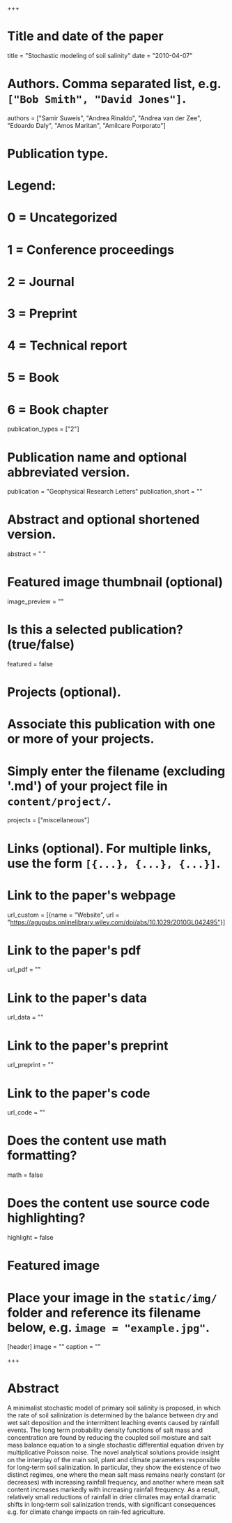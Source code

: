 +++
# Title and date of the paper
title = "Stochastic modeling of soil salinity"
date = "2010-04-07"

# Authors. Comma separated list, e.g. `["Bob Smith", "David Jones"]`.
authors = ["Samir Suweis", "Andrea Rinaldo", "Andrea van der Zee", "Edoardo Daly", "Amos Maritan", "Amilcare Porporato"]
# Publication type.
# Legend:
# 0 = Uncategorized
# 1 = Conference proceedings
# 2 = Journal
# 3 = Preprint
# 4 = Technical report
# 5 = Book
# 6 = Book chapter
publication_types = ["2"]

# Publication name and optional abbreviated version.
publication = "Geophysical Research Letters"
publication_short = ""

# Abstract and optional shortened version.
abstract = " "
# Featured image thumbnail (optional)
image_preview = ""

# Is this a selected publication? (true/false)
featured = false

# Projects (optional).
#   Associate this publication with one or more of your projects.
#   Simply enter the filename (excluding '.md') of your project file in `content/project/`.
projects = ["miscellaneous"]

# Links (optional). For multiple links, use the form `[{...}, {...}, {...}]`.
# Link to the paper's webpage
url_custom = [{name = "Website", url = "https://agupubs.onlinelibrary.wiley.com/doi/abs/10.1029/2010GL042495"}]
# Link to the paper's pdf
url_pdf = ""
# Link to the paper's data
url_data = ""
# Link to the paper's preprint
url_preprint = ""
# Link to the paper's code
url_code = ""


# Does the content use math formatting?
math = false

# Does the content use source code highlighting?
highlight = false

# Featured image
# Place your image in the `static/img/` folder and reference its filename below, e.g. `image = "example.jpg"`.
[header]
image = ""
caption = ""

+++

# Abstract
A minimalist stochastic model of primary soil salinity is proposed, in which the rate of soil salinization is determined by the balance between dry and wet salt deposition and the intermittent leaching events caused by rainfall events. The long term probability density functions of salt mass and concentration are found by reducing the coupled soil moisture and salt mass balance equation to a single stochastic differential equation driven by multiplicative Poisson noise. The novel analytical solutions provide insight on the interplay of the main soil, plant and climate parameters responsible for long‐term soil salinization. In particular, they show the existence of two distinct regimes, one where the mean salt mass remains nearly constant (or decreases) with increasing rainfall frequency, and another where mean salt content increases markedly with increasing rainfall frequency. As a result, relatively small reductions of rainfall in drier climates may entail dramatic shifts in long‐term soil salinization trends, with significant consequences e.g. for climate change impacts on rain‐fed agriculture.
